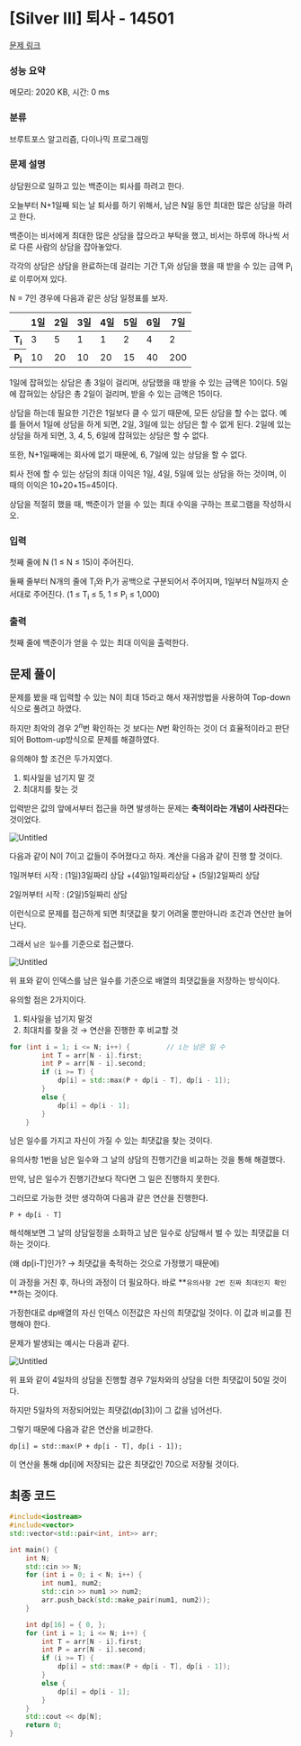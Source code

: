 # [Silver III] 퇴사 - 14501 

[문제 링크](https://www.acmicpc.net/problem/14501) 

### 성능 요약

메모리: 2020 KB, 시간: 0 ms

### 분류

브루트포스 알고리즘, 다이나믹 프로그래밍

### 문제 설명

<p>상담원으로 일하고 있는 백준이는 퇴사를 하려고 한다.</p>

<p>오늘부터 N+1일째 되는 날 퇴사를 하기 위해서, 남은 N일 동안 최대한 많은 상담을 하려고 한다.</p>

<p>백준이는 비서에게 최대한 많은 상담을 잡으라고 부탁을 했고, 비서는 하루에 하나씩 서로 다른 사람의 상담을 잡아놓았다.</p>

<p>각각의 상담은 상담을 완료하는데 걸리는 기간 T<sub>i</sub>와 상담을 했을 때 받을 수 있는 금액 P<sub>i</sub>로 이루어져 있다.</p>

<p>N = 7인 경우에 다음과 같은 상담 일정표를 보자.</p>

<table class="table table-bordered">
	<thead>
		<tr>
			<th> </th>
			<th>1일</th>
			<th>2일</th>
			<th>3일</th>
			<th>4일</th>
			<th>5일</th>
			<th>6일</th>
			<th>7일</th>
		</tr>
	</thead>
	<tbody>
		<tr>
			<th>T<sub>i</sub></th>
			<td>3</td>
			<td>5</td>
			<td>1</td>
			<td>1</td>
			<td>2</td>
			<td>4</td>
			<td>2</td>
		</tr>
		<tr>
			<th>P<sub>i</sub></th>
			<td>10</td>
			<td>20</td>
			<td>10</td>
			<td>20</td>
			<td>15</td>
			<td>40</td>
			<td>200</td>
		</tr>
	</tbody>
</table>

<p>1일에 잡혀있는 상담은 총 3일이 걸리며, 상담했을 때 받을 수 있는 금액은 10이다. 5일에 잡혀있는 상담은 총 2일이 걸리며, 받을 수 있는 금액은 15이다.</p>

<p>상담을 하는데 필요한 기간은 1일보다 클 수 있기 때문에, 모든 상담을 할 수는 없다. 예를 들어서 1일에 상담을 하게 되면, 2일, 3일에 있는 상담은 할 수 없게 된다. 2일에 있는 상담을 하게 되면, 3, 4, 5, 6일에 잡혀있는 상담은 할 수 없다.</p>

<p>또한, N+1일째에는 회사에 없기 때문에, 6, 7일에 있는 상담을 할 수 없다.</p>

<p>퇴사 전에 할 수 있는 상담의 최대 이익은 1일, 4일, 5일에 있는 상담을 하는 것이며, 이때의 이익은 10+20+15=45이다.</p>

<p>상담을 적절히 했을 때, 백준이가 얻을 수 있는 최대 수익을 구하는 프로그램을 작성하시오.</p>

### 입력 

 <p>첫째 줄에 N (1 ≤ N ≤ 15)이 주어진다.</p>

<p>둘째 줄부터 N개의 줄에 T<sub>i</sub>와 P<sub>i</sub>가 공백으로 구분되어서 주어지며, 1일부터 N일까지 순서대로 주어진다. (1 ≤ T<sub>i</sub> ≤ 5, 1 ≤ P<sub>i</sub> ≤ 1,000)</p>

### 출력 

 <p>첫째 줄에 백준이가 얻을 수 있는 최대 이익을 출력한다.</p>


## 문제 풀이

문제를 봤을 때 입력할 수 있는 N이 최대 15라고 해서 재귀방법을 사용하여 Top-down 식으로 풀려고 하였다.

하지만 최악의 경우 $2^n$번 확인하는 것 보다는 $N$번 확인하는 것이 더 효율적이라고 판단되어 Bottom-up방식으로 문제를 해결하였다.

유의해야 할 조건은 두가지였다.

1. 퇴사일을 넘기지 말 것
2. 최대치를 찾는 것

입력받은 값의 앞에서부터 접근을 하면 발생하는 문제는 **축적이라는 개념이 사라진다**는 것이었다.

![Untitled](https://s3-us-west-2.amazonaws.com/secure.notion-static.com/a8f739e7-50cb-4e40-9458-d3c99649d064/Untitled.png)

다음과 같이 N이 7이고 값들이 주어졌다고 하자. 계산을 다음과 같이 진행 할 것이다.

1일꺼부터 시작 : (1일)3일짜리 상담 +(4일)1일짜리상담 + (5일)2일짜리 상담 

2일꺼부터 시작 : (2일)5일짜리 상담

이런식으로 문제를 접근하게 되면 최댓값을 찾기 어려울 뿐만아니라 조건과 연산만 늘어난다.

그래서 `남은 일수`를 기준으로 접근했다.

![Untitled](https://s3-us-west-2.amazonaws.com/secure.notion-static.com/25c51e80-6788-4bb4-9de9-557f1324d10c/Untitled.png)

위 표와 같이 인덱스를 남은 일수를 기준으로 배열의 최댓값들을 저장하는 방식이다.

유의할 점은 2가지이다.

1. 퇴사일을 넘기지 말것
2. 최대치를 찾을 것 → 연산을 진행한 후 비교할 것

```cpp
for (int i = 1; i <= N; i++) {         // i는 남은 일 수
		int T = arr[N - i].first;
		int P = arr[N - i].second;
		if (i >= T) {
			dp[i] = std::max(P + dp[i - T], dp[i - 1]);
		}
		else {
			dp[i] = dp[i - 1];
		}
	}
```

남은 일수를 가지고 자신이 가질 수 있는 최댓값을 찾는 것이다.

유의사항 1번을 남은 일수와 그 날의 상담의 진행기간을 비교하는 것을 통해 해결했다.

만약, 남은 일수가 진행기간보다 작다면 그 일은 진행하지 못한다. 

그러므로 가능한 것만 생각하여 다음과 같은 연산을 진행한다.

`P + dp[i - T]`

해석해보면 그 날의 상담일정을 소화하고 남은 일수로 상담해서 벌 수 있는 최댓값을 더하는 것이다.

(왜 dp[i-T]인가? → 최댓값을 축적하는 것으로 가정했기 때문에)

이 과정을 거친 후, 하나의 과정이 더 필요하다. 바로 **`유의사항 2번 진짜 최대인지 확인`**하는 것이다.

가정한대로 dp배열의 자신 인덱스 이전값은 자신의 최댓값일 것이다. 이 값과 비교를 진행해야 한다.

문제가 발생되는 예시는 다음과 같다.

![Untitled](https://s3-us-west-2.amazonaws.com/secure.notion-static.com/873a51a4-d0ba-4e8f-8f07-4cb0104bb115/Untitled.png)

위 표와 같이 4일차의 상담을 진행할 경우 7일차와의 상담을 더한 최댓값이 50일 것이다.

하지만 5일차의 저장되어있는 최댓값(dp[3])이 그 값을 넘어선다.

그렇기 때문에 다음과 같은 연산을 비교한다.

`dp[i] = std::max(P + dp[i - T], dp[i - 1]);`

이 연산을 통해 dp[i]에 저장되는 값은 최댓값인 70으로 저장될 것이다.

## 최종 코드

```cpp
#include<iostream>
#include<vector>
std::vector<std::pair<int, int>> arr;

int main() {
	int N;
	std::cin >> N;
	for (int i = 0; i < N; i++) {
		int num1, num2;
		std::cin >> num1 >> num2;
		arr.push_back(std::make_pair(num1, num2));
	}

	int dp[16] = { 0, };
	for (int i = 1; i <= N; i++) {
		int T = arr[N - i].first;
		int P = arr[N - i].second;
		if (i >= T) {
			dp[i] = std::max(P + dp[i - T], dp[i - 1]);
		}
		else {
			dp[i] = dp[i - 1];
		}
	}
	std::cout << dp[N];
	return 0;
}
```
